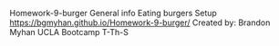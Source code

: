 Homework-9-burger
General info
Eating burgers
Setup
https://bgmyhan.github.io/Homework-9-burger/
Created by: Brandon Myhan UCLA Bootcamp T-Th-S
